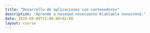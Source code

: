 ```yaml
---
title: "Desarrollo de aplicaciones con contenedores"
description: "Aprende a nosequé nosecuanto blablabla nonainoná."
date: 2020-09-09T15:00:00+02:00
layout: course
---
```

